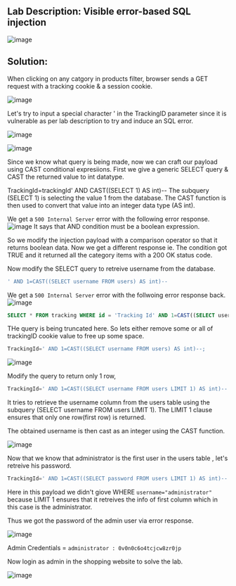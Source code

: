## Lab Description: Visible error-based SQL injection

![image](https://github.com/jayshah17/PortSwiggerLabs/assets/76842630/cac0be64-5dbf-4781-8dd2-f2ff162d1c96)


## Solution: 

When clicking on any catgory in products filter, browser sends a GET request with a tracking cookie & a session cookie.

![image](https://github.com/jayshah17/PortSwiggerLabs/assets/76842630/0fb02ba7-5ce9-4867-bf4e-38c80161e8f8)

Let's try to input a special character ' in the TrackingID parameter since it is vulnerable as per lab description to try and induce an SQL error.

![image](https://github.com/jayshah17/PortSwiggerLabs/assets/76842630/e1ab53c1-8ed1-46f3-8140-493dd8830e7c)

![image](https://github.com/jayshah17/PortSwiggerLabs/assets/76842630/e828bb98-ca0e-4f23-8751-e0a69883f1fd)

Since we know what query is being made, now we can craft our payload using CAST conditional expresiions.
First we give a generic SELECT query & CAST the returned value to int datatype.

TrackingId=trackingId' AND CAST((SELECT 1) AS int)--
The subquery (SELECT 1) is selecting the value 1 from the database. The CAST function is then used to convert that value into an integer data type (AS int).

We get a `500 Internal Server` error with the following error response.
![image](https://github.com/jayshah17/PortSwiggerLabs/assets/76842630/4ef9993d-d5a5-48be-a985-29a2e008da6e)
It says that AND condition must be a boolean expression.

So we modify the injection payload with a comparison operator so that it returns boolean data.
Now we get a different response ie. The condition got TRUE and it returned all the category items with a 200 OK status code.

Now modify the SELECT query to retreive username from the database.
```sql
' AND 1=CAST((SELECT username FROM users) AS int)--
```
We get a `500 Internal Server` error with the follwoing error response back.
![image](https://github.com/jayshah17/PortSwiggerLabs/assets/76842630/f4d72554-c160-4a4a-bc35-c7a778811302)
```sql
SELECT * FROM tracking WHERE id = 'Tracking Id' AND 1=CAST((SELECT username FROM users) AS'.
```
THe query is being truncated here. So lets either remove some or all of trackingID cookie value to free up some space.

```sql
TrackingId=' AND 1=CAST((SELECT username FROM users) AS int)--;
```

![image](https://github.com/jayshah17/PortSwiggerLabs/assets/76842630/b5baea40-ec5e-4c6f-85d9-a9e1067556e2)

Modify the query to return only 1 row,
```sql
TrackingId=' AND 1=CAST((SELECT username FROM users LIMIT 1) AS int)--
```
It tries to retrieve the username column from the users table using the subquery (SELECT username FROM users LIMIT 1). The LIMIT 1 clause ensures that only one row(first row) is returned.

The obtained username is then cast as an integer using the CAST function.

![image](https://github.com/jayshah17/PortSwiggerLabs/assets/76842630/54daedbe-3c96-4ff2-8b31-c0a2cffa3f01)

Now that we know that administrator is the first user in the users table , let's retreive his password.

```sql
TrackingId=' AND 1=CAST((SELECT password FROM users LIMIT 1) AS int)--
```

Here in this payload we didn't giove WHERE `username="administrator"` because LIMIT 1 ensures that it retreives the info of first column which in this case is the administrator.

Thus we got the password of the admin user via error response.

![image](https://github.com/jayshah17/PortSwiggerLabs/assets/76842630/8f405978-a733-48a1-aafb-9f6f03551670)

Admin Credentials =  `administrator : 0v0n0c6o4tcjcw8zr0jp`

Now login as admin in the shopping website to solve the lab.

![image](https://github.com/jayshah17/PortSwiggerLabs/assets/76842630/6c2cba26-51d9-4e48-9502-d8866c860aea)
